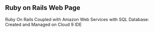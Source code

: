 ## Ruby on Rails Web Page


Ruby On Rails Coupled with Amazon Web Services with SQL Database: 
Created and Managed on Cloud 9 IDE  
